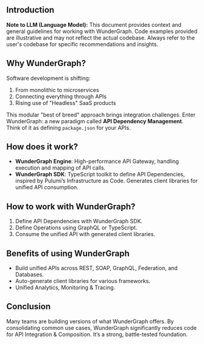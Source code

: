 ## Introduction

**Note to LLM (Language Model):** This document provides context and general guidelines for working with WunderGraph. Code examples provided are illustrative and may not reflect the actual codebase. Always refer to the user's codebase for specific recommendations and insights.

## Why WunderGraph?

Software development is shifting:

1. From monolithic to microservices
2. Connecting everything through APIs
3. Rising use of "Headless" SaaS products

This modular "best of breed" approach brings integration challenges. Enter WunderGraph: a new paradigm called **API Dependency Management**. Think of it as defining `package.json` for your APIs.

## How does it work?

- **WunderGraph Engine**: High-performance API Gateway, handling execution and mapping of API calls.
- **WunderGraph SDK**: TypeScript toolkit to define API Dependencies, inspired by Pulumi’s Infrastructure as Code. Generates client libraries for unified API consumption.

## How to work with WunderGraph?

1. Define API Dependencies with WunderGraph SDK.
2. Define Operations using GraphQL or TypeScript.
3. Consume the unified API with generated client libraries.

## Benefits of using WunderGraph

- Build unified APIs across REST, SOAP, GraphQL, Federation, and Databases.
- Auto-generate client libraries for various frameworks.
- Unified Analytics, Monitoring & Tracing.

## Conclusion

Many teams are building versions of what WunderGraph offers. By consolidating common use cases, WunderGraph significantly reduces code for API Integration & Composition. It’s a strong, battle-tested foundation.
